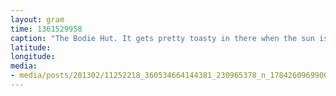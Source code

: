 ```yaml
---
layout: gram
time: 1361529958
caption: "The Bodie Hut. It gets pretty toasty in there when the sun is shining."
latitude: 
longitude: 
media:
- media/posts/201302/11252218_360534664144381_230965378_n_17842609699000351.jpg
---
```

